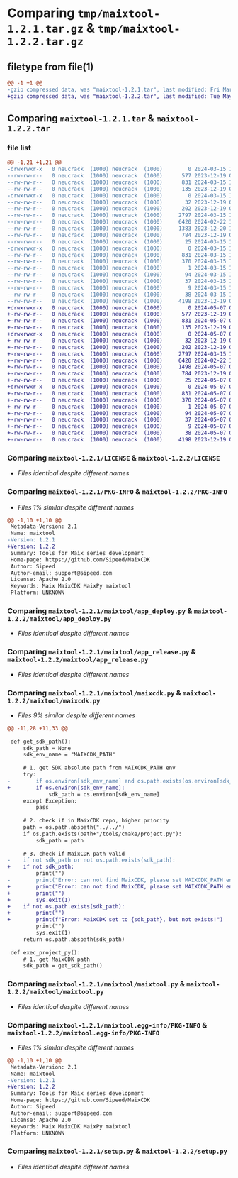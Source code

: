 # Comparing `tmp/maixtool-1.2.1.tar.gz` & `tmp/maixtool-1.2.2.tar.gz`

## filetype from file(1)

```diff
@@ -1 +1 @@
-gzip compressed data, was "maixtool-1.2.1.tar", last modified: Fri Mar 15 11:20:23 2024, max compression
+gzip compressed data, was "maixtool-1.2.2.tar", last modified: Tue May  7 07:20:29 2024, max compression
```

## Comparing `maixtool-1.2.1.tar` & `maixtool-1.2.2.tar`

### file list

```diff
@@ -1,21 +1,21 @@
-drwxrwxr-x   0 neucrack  (1000) neucrack  (1000)        0 2024-03-15 11:20:23.792528 maixtool-1.2.1/
--rw-rw-r--   0 neucrack  (1000) neucrack  (1000)      577 2023-12-19 08:02:52.000000 maixtool-1.2.1/LICENSE
--rw-rw-r--   0 neucrack  (1000) neucrack  (1000)      831 2024-03-15 11:20:23.792528 maixtool-1.2.1/PKG-INFO
--rw-rw-r--   0 neucrack  (1000) neucrack  (1000)      135 2023-12-19 08:02:52.000000 maixtool-1.2.1/README.md
-drwxrwxr-x   0 neucrack  (1000) neucrack  (1000)        0 2024-03-15 11:20:23.792528 maixtool-1.2.1/maixtool/
--rw-rw-r--   0 neucrack  (1000) neucrack  (1000)       32 2023-12-19 08:02:52.000000 maixtool-1.2.1/maixtool/__init__.py
--rw-rw-r--   0 neucrack  (1000) neucrack  (1000)      202 2023-12-19 08:02:52.000000 maixtool-1.2.1/maixtool/__main__.py
--rw-rw-r--   0 neucrack  (1000) neucrack  (1000)     2797 2024-03-15 10:11:37.000000 maixtool-1.2.1/maixtool/app_deploy.py
--rw-rw-r--   0 neucrack  (1000) neucrack  (1000)     6420 2024-02-22 11:20:00.000000 maixtool-1.2.1/maixtool/app_release.py
--rw-rw-r--   0 neucrack  (1000) neucrack  (1000)     1383 2023-12-20 13:44:38.000000 maixtool-1.2.1/maixtool/maixcdk.py
--rw-rw-r--   0 neucrack  (1000) neucrack  (1000)      784 2023-12-19 08:02:52.000000 maixtool-1.2.1/maixtool/maixtool.py
--rw-rw-r--   0 neucrack  (1000) neucrack  (1000)       25 2024-03-15 10:13:16.000000 maixtool-1.2.1/maixtool/version.py
-drwxrwxr-x   0 neucrack  (1000) neucrack  (1000)        0 2024-03-15 11:20:23.792528 maixtool-1.2.1/maixtool.egg-info/
--rw-rw-r--   0 neucrack  (1000) neucrack  (1000)      831 2024-03-15 11:20:23.000000 maixtool-1.2.1/maixtool.egg-info/PKG-INFO
--rw-rw-r--   0 neucrack  (1000) neucrack  (1000)      370 2024-03-15 11:20:23.000000 maixtool-1.2.1/maixtool.egg-info/SOURCES.txt
--rw-rw-r--   0 neucrack  (1000) neucrack  (1000)        1 2024-03-15 11:20:23.000000 maixtool-1.2.1/maixtool.egg-info/dependency_links.txt
--rw-rw-r--   0 neucrack  (1000) neucrack  (1000)       94 2024-03-15 11:20:23.000000 maixtool-1.2.1/maixtool.egg-info/entry_points.txt
--rw-rw-r--   0 neucrack  (1000) neucrack  (1000)       37 2024-03-15 11:20:23.000000 maixtool-1.2.1/maixtool.egg-info/requires.txt
--rw-rw-r--   0 neucrack  (1000) neucrack  (1000)        9 2024-03-15 11:20:23.000000 maixtool-1.2.1/maixtool.egg-info/top_level.txt
--rw-rw-r--   0 neucrack  (1000) neucrack  (1000)       38 2024-03-15 11:20:23.792528 maixtool-1.2.1/setup.cfg
--rw-rw-r--   0 neucrack  (1000) neucrack  (1000)     4198 2023-12-19 08:02:52.000000 maixtool-1.2.1/setup.py
+drwxrwxr-x   0 neucrack  (1000) neucrack  (1000)        0 2024-05-07 07:20:29.262474 maixtool-1.2.2/
+-rw-rw-r--   0 neucrack  (1000) neucrack  (1000)      577 2023-12-19 08:02:52.000000 maixtool-1.2.2/LICENSE
+-rw-rw-r--   0 neucrack  (1000) neucrack  (1000)      831 2024-05-07 07:20:29.262474 maixtool-1.2.2/PKG-INFO
+-rw-rw-r--   0 neucrack  (1000) neucrack  (1000)      135 2023-12-19 08:02:52.000000 maixtool-1.2.2/README.md
+drwxrwxr-x   0 neucrack  (1000) neucrack  (1000)        0 2024-05-07 07:20:29.262474 maixtool-1.2.2/maixtool/
+-rw-rw-r--   0 neucrack  (1000) neucrack  (1000)       32 2023-12-19 08:02:52.000000 maixtool-1.2.2/maixtool/__init__.py
+-rw-rw-r--   0 neucrack  (1000) neucrack  (1000)      202 2023-12-19 08:02:52.000000 maixtool-1.2.2/maixtool/__main__.py
+-rw-rw-r--   0 neucrack  (1000) neucrack  (1000)     2797 2024-03-15 11:20:42.000000 maixtool-1.2.2/maixtool/app_deploy.py
+-rw-rw-r--   0 neucrack  (1000) neucrack  (1000)     6420 2024-02-22 11:20:00.000000 maixtool-1.2.2/maixtool/app_release.py
+-rw-rw-r--   0 neucrack  (1000) neucrack  (1000)     1498 2024-05-07 07:20:10.000000 maixtool-1.2.2/maixtool/maixcdk.py
+-rw-rw-r--   0 neucrack  (1000) neucrack  (1000)      784 2023-12-19 08:02:52.000000 maixtool-1.2.2/maixtool/maixtool.py
+-rw-rw-r--   0 neucrack  (1000) neucrack  (1000)       25 2024-05-07 07:20:16.000000 maixtool-1.2.2/maixtool/version.py
+drwxrwxr-x   0 neucrack  (1000) neucrack  (1000)        0 2024-05-07 07:20:29.262474 maixtool-1.2.2/maixtool.egg-info/
+-rw-rw-r--   0 neucrack  (1000) neucrack  (1000)      831 2024-05-07 07:20:29.000000 maixtool-1.2.2/maixtool.egg-info/PKG-INFO
+-rw-rw-r--   0 neucrack  (1000) neucrack  (1000)      370 2024-05-07 07:20:29.000000 maixtool-1.2.2/maixtool.egg-info/SOURCES.txt
+-rw-rw-r--   0 neucrack  (1000) neucrack  (1000)        1 2024-05-07 07:20:29.000000 maixtool-1.2.2/maixtool.egg-info/dependency_links.txt
+-rw-rw-r--   0 neucrack  (1000) neucrack  (1000)       94 2024-05-07 07:20:29.000000 maixtool-1.2.2/maixtool.egg-info/entry_points.txt
+-rw-rw-r--   0 neucrack  (1000) neucrack  (1000)       37 2024-05-07 07:20:29.000000 maixtool-1.2.2/maixtool.egg-info/requires.txt
+-rw-rw-r--   0 neucrack  (1000) neucrack  (1000)        9 2024-05-07 07:20:29.000000 maixtool-1.2.2/maixtool.egg-info/top_level.txt
+-rw-rw-r--   0 neucrack  (1000) neucrack  (1000)       38 2024-05-07 07:20:29.262474 maixtool-1.2.2/setup.cfg
+-rw-rw-r--   0 neucrack  (1000) neucrack  (1000)     4198 2023-12-19 08:02:52.000000 maixtool-1.2.2/setup.py
```

### Comparing `maixtool-1.2.1/LICENSE` & `maixtool-1.2.2/LICENSE`

 * *Files identical despite different names*

### Comparing `maixtool-1.2.1/PKG-INFO` & `maixtool-1.2.2/PKG-INFO`

 * *Files 1% similar despite different names*

```diff
@@ -1,10 +1,10 @@
 Metadata-Version: 2.1
 Name: maixtool
-Version: 1.2.1
+Version: 1.2.2
 Summary: Tools for Maix series development
 Home-page: https://github.com/Sipeed/MaixCDK
 Author: Sipeed
 Author-email: support@sipeed.com
 License: Apache 2.0
 Keywords: Maix MaixCDK MaixPy maixtool
 Platform: UNKNOWN
```

### Comparing `maixtool-1.2.1/maixtool/app_deploy.py` & `maixtool-1.2.2/maixtool/app_deploy.py`

 * *Files identical despite different names*

### Comparing `maixtool-1.2.1/maixtool/app_release.py` & `maixtool-1.2.2/maixtool/app_release.py`

 * *Files identical despite different names*

### Comparing `maixtool-1.2.1/maixtool/maixcdk.py` & `maixtool-1.2.2/maixtool/maixcdk.py`

 * *Files 9% similar despite different names*

```diff
@@ -11,28 +11,33 @@
 
 def get_sdk_path():
     sdk_path = None
     sdk_env_name = "MAIXCDK_PATH"
 
     # 1. get SDK absolute path from MAIXCDK_PATH env
     try:
-        if os.environ[sdk_env_name] and os.path.exists(os.environ[sdk_env_name]):
+        if os.environ[sdk_env_name]:
             sdk_path = os.environ[sdk_env_name]
     except Exception:
         pass
 
     # 2. check if in MaixCDK repo, higher priority
     path = os.path.abspath("../../")
     if os.path.exists(path+"/tools/cmake/project.py"):
         sdk_path = path
 
     # 3. check if MaixCDK path valid
-    if not sdk_path or not os.path.exists(sdk_path):
+    if not sdk_path:
         print("")
-        print("Error: can not find MaixCDK, please set MAIXCDK_PATH env to MaixCDK directory")
+        print("Error: can not find MaixCDK, please set MAIXCDK_PATH env to MaixCDK directory by `export MAIXCDK_PATH=xxxxx`")
+        print("")
+        sys.exit(1)
+    if not os.path.exists(sdk_path):
+        print("")
+        print(f"Error: MaixCDK set to {sdk_path}, but not exists!")
         print("")
         sys.exit(1)
     return os.path.abspath(sdk_path)
 
 def exec_project_py():
     # 1. get MaixCDK path
     sdk_path = get_sdk_path()
```

### Comparing `maixtool-1.2.1/maixtool/maixtool.py` & `maixtool-1.2.2/maixtool/maixtool.py`

 * *Files identical despite different names*

### Comparing `maixtool-1.2.1/maixtool.egg-info/PKG-INFO` & `maixtool-1.2.2/maixtool.egg-info/PKG-INFO`

 * *Files 1% similar despite different names*

```diff
@@ -1,10 +1,10 @@
 Metadata-Version: 2.1
 Name: maixtool
-Version: 1.2.1
+Version: 1.2.2
 Summary: Tools for Maix series development
 Home-page: https://github.com/Sipeed/MaixCDK
 Author: Sipeed
 Author-email: support@sipeed.com
 License: Apache 2.0
 Keywords: Maix MaixCDK MaixPy maixtool
 Platform: UNKNOWN
```

### Comparing `maixtool-1.2.1/setup.py` & `maixtool-1.2.2/setup.py`

 * *Files identical despite different names*

